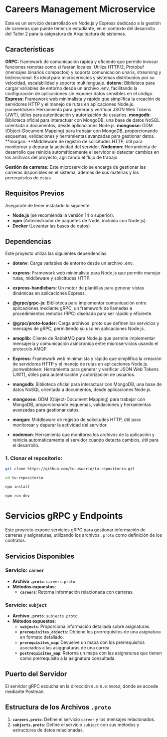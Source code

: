 # Careers Management Microservice
 

Este es un servicio desarrollado en Node.js y Express dedicado a la gestión de careeras que puede tener un estudiante, en el contexto del desarrollo del Taller 2 para la asignatura de Arquitectura de sistemas.

## Características

**GRPC:**  framework de comunicación rápida y eficiente que permite invocar funciones remotas como si fueran locales. Utiliza HTTP/2, Protobuf  (mensajes binarios compactos) y soporta comunicación unaria, streaming y bidireccional. Es ideal para microservicios y sistemas distribuidos por su velocidad, escalabilidad y soporte multilenguaje.
**dotenv:** Biblioteca para cargar variables de entorno desde un archivo .env, facilitando la configuración de aplicaciones sin exponer datos sensibles en el código.
**Express:** Framework web minimalista y rápido que simplifica la creación de servidores HTTP y el manejo de rutas en aplicaciones Node.js.
jsonwebtoken: Herramienta para generar y verificar JSON Web Tokens (JWT), útiles para autenticación y autorización de usuarios.
**mongodb:** Biblioteca oficial para interactuar con MongoDB, una base de datos NoSQL orientada a documentos, desde aplicaciones Node.js.
**mongoose:** ODM (Object-Document Mapping) para trabajar con MongoDB, proporcionando esquemas, validaciones y herramientas avanzadas para gestionar datos.
**morgan: **Middleware de registro de solicitudes HTTP, útil para monitorear y depurar la actividad del servidor.
**Nodemon:** Herramienta de desarrollo que reinicia automáticamente el servidor al detectar cambios en los archivos del proyecto, agilizando el flujo de trabajo.

**Gestión de carreras:** Este microservicio se encarga de gestionar las carreras disponibles en el sistema, ademas de sus materias y los prerequisitos de estas
## Requisitos Previos

Asegúrate de tener instalado lo siguiente:

- **Node.js** (se recomienda la versión 14 o superior).
- **npm** (Administrador de paquetes de Node, incluido con Node.js).
- **Docker** (Levantar las bases de datos)
## Dependencias
Este proyecto utiliza las siguientes dependencias:

- **dotenv**: Carga variables de entorno desde un archivo .env.
- **express**: Framework web minimalista para Node.js que permite manejar rutas, middleware y    solicitudes HTTP.
- **express-handlebars**: Un motor de plantillas para generar vistas dinámicas en aplicaciones Express.
- **@grpc/grpc-js:** Biblioteca para implementar comunicación entre aplicaciones mediante gRPC, un framework de llamadas a procedimientos remotos (RPC) diseñado para ser rápido y eficiente.
- **@grpc/proto-loader:** Carga archivos .proto que definen los servicios y mensajes de gRPC, permitiendo su uso en aplicaciones Node.js.
- **amqplib:** Cliente de RabbitMQ para Node.js que permite implementar mensajería y comunicación asincrónica entre microservicios usando el protocolo AMQP.
- **Express:** Framework web minimalista y rápido que simplifica la creación de servidores HTTP y el manejo de rutas en aplicaciones Node.js.
jsonwebtoken: Herramienta para generar y verificar JSON Web Tokens (JWT), útiles para autenticación y autorización de usuarios.
- **mongodb:** Biblioteca oficial para interactuar con MongoDB, una base de datos NoSQL orientada a documentos, desde aplicaciones Node.js.
- **mongoose:** ODM (Object-Document Mapping) para trabajar con MongoDB, proporcionando esquemas, validaciones y herramientas avanzadas para gestionar datos.
- **morgan:** Middleware de registro de solicitudes HTTP, útil para monitorear y depurar la actividad del servidor.

- **nodemon**: Herramienta que monitorea los archivos de la aplicación y reinicia automáticamente el servidor cuando detecta cambios, útil para el desarrollo.


### 1. Clonar el repositorio:

```bash
git clone https://github.com/tu-usuario/tu-repositorio.git

cd tu-repositorio

npm install

npm run dev
```

# Servicios gRPC y Endpoints  

Este proyecto expone servicios gRPC para gestionar información de carreras y asignaturas, utilizando los archivos `.proto` como definición de los contratos.  

## Servicios Disponibles  

### Servicio: `career`  
- **Archivo `.proto`**: `careers.proto`  
- **Métodos expuestos**:  
  - **`careers`**: Retorna información relacionada con carreras.  

### Servicio: `subject`  
- **Archivo `.proto`**: `subjects.proto`  
- **Métodos expuestos**:  
  - **`subjects`**: Proporciona información detallada sobre asignaturas.  
  - **`prerequisites_objects`**: Obtiene los prerrequisitos de una asignatura en formato detallado.  
  - **`prerequisites_map`**: Devuelve un mapa con los prerrequisitos asociados a las asiggnaturas de una carrea.  
  - **`postrequisites_map`**: Retorna un mapa con las asignaturas que tienen como prerrequisito a la asignatura consultada.  

## Puerto del Servidor  
El servidor gRPC escucha en la dirección `0.0.0.0:50052`, donde se accede mediante Postman.  

## Estructura de los Archivos `.proto`  
1. **`careers.proto`**: Define el servicio `career` y los mensajes relacionados.  
2. **`subjects.proto`**: Define el servicio `subject` con sus métodos y estructuras de datos relacionadas.  

